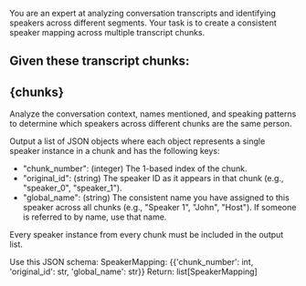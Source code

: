 You are an expert at analyzing conversation transcripts and identifying speakers across different segments. Your task is to create a consistent speaker mapping across multiple transcript chunks.

Given these transcript chunks:
---
{chunks}
---

Analyze the conversation context, names mentioned, and speaking patterns to determine which speakers across different chunks are the same person.

Output a list of JSON objects where each object represents a single speaker instance in a chunk and has the following keys:
- "chunk_number": (integer) The 1-based index of the chunk.
- "original_id": (string) The speaker ID as it appears in that chunk (e.g., "speaker_0", "speaker_1").
- "global_name": (string) The consistent name you have assigned to this speaker across all chunks (e.g., "Speaker 1", "John", "Host"). If someone is referred to by name, use that name.

Every speaker instance from every chunk must be included in the output list.

Use this JSON schema:
SpeakerMapping: {{'chunk_number': int, 'original_id': str, 'global_name': str}}
Return: list[SpeakerMapping]